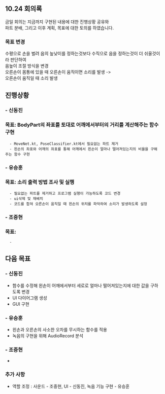 ## 10.24 회의록
금일 회의는 지금까지 구현된 내용에 대한 진행상황 공유와    
파트 분배, 그리고 이후 계획, 목표에 대한 토의를 하였습니다.

### 목표 변경
수평으로 손을 벌려 음의 높낮이를 정하는것보다 수직으로 음을 정하는것이 더 쉬울것이라 판단하여  
음높이 조절 방식을 변경  
오른손이 몸통에 있을 때 오른손이 움직이면 소리를 발생 ->  
오른손이 움직일 때 소리 발생  


## 진행상황
### - 신동진
### 목표: BodyPart의 좌표를 토대로 어깨에서부터의 거리를 계산해주는 함수 구현
      - MoveNet.kt, PoseClassifier.kt에서 필요없는 파트 제거
      - 왼손의 좌표와 어깨의 좌표를 통해 어깨에서 왼손이 얼마나 떨어져있는지의 비율을 구해주는 함수 구현

### - 유승훈
### 목표: 소리 출력 방법 조사 및 실행
      - 필요없는 파트를 제거하고 프로그램 실행이 가능하도록 코드 변경
      - ui삭제 및 재배치
      - 코드를 합쳐 오른손이 움직일 때 왼손의 위치를 파악하여 소리가 발생하도록 설정
### - 조중현
### 목표: 
      - 
## 다음 목표
### - 신동진
- 함수를 수정해 왼손이 어깨에서부터 세로로 얼마나 떨어져있는지에 대한 값을 구하도록 변경
- UI 다이어그램 생성
- GUI 구현
### - 유승훈
- 왼손과 오른손의 사소한 오차를 무시하는 함수를 적용
- 녹음의 구현을 위해 AudioRecord 분석
### - 조중현
- 
### 추가 사항
- 역할 조정 : 사운드 - 조중현, UI - 신동진, 녹음 기능 구현 - 유승훈
